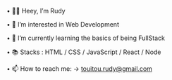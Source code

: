 • 🙋‍♂️ Heey, I’m Rudy

• 👀 I’m interested in Web Development

• 🌱 I’m currently learning the basics of being FullStack

• 📚 Stacks : HTML / CSS / JavaScript / React / Node

• 📫 How to reach me: -> touitou.rudy@gmail.com

